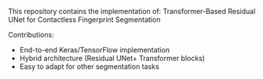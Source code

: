 This repository contains the implementation of:
Transformer-Based Residual UNet for Contactless Fingerprint Segmentation

Contributions:

- End-to-end Keras/TensorFlow implementation
- Hybrid architecture (Residual UNet+ Transformer blocks)
- Easy to adapt for other segmentation tasks


